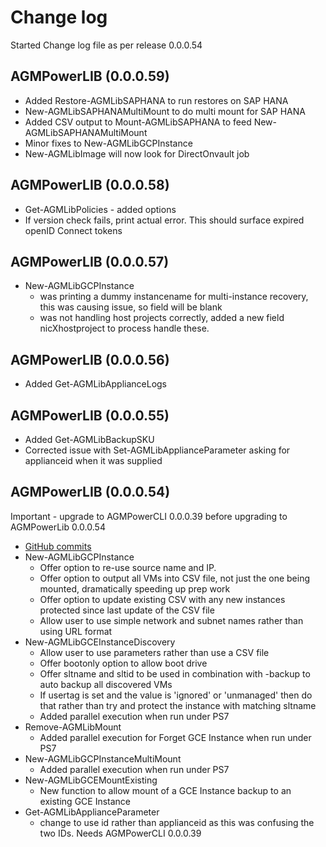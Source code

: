 # Change log

Started Change log file as per release 0.0.0.54
## AGMPowerLIB  (0.0.0.59)
* Added Restore-AGMLibSAPHANA to run restores on SAP HANA
* New-AGMLibSAPHANAMultiMount to do multi mount for SAP HANA
* Added CSV output to Mount-AGMLibSAPHANA to feed New-AGMLibSAPHANAMultiMount
* Minor fixes to New-AGMLibGCPInstance 
* New-AGMLibImage will now look for DirectOnvault job

## AGMPowerLIB  (0.0.0.58)
* Get-AGMLibPolicies - added options 
* If version check fails, print actual error.  This should surface expired openID Connect tokens 

## AGMPowerLIB  (0.0.0.57)
* New-AGMLibGCPInstance 
  * was printing a dummy instancename for multi-instance recovery, this was causing issue, so field will be blank
  * was not handling host projects correctly, added a new field nicXhostproject to process handle these.

## AGMPowerLIB  (0.0.0.56)
* Added Get-AGMLibApplianceLogs

## AGMPowerLIB  (0.0.0.55)
* Added Get-AGMLibBackupSKU
* Corrected issue with Set-AGMLibApplianceParameter asking for applianceid when it was supplied

## AGMPowerLIB  (0.0.0.54)
Important - upgrade to AGMPowerCLI 0.0.0.39 before upgrading to AGMPowerLib 0.0.0.54

* [GitHub commits](https://github.com/Actifio/AGMPowerLIB/commits/v0.0.0.54)
* New-AGMLibGCPInstance 
  * Offer option to re-use source name and IP. 
  * Offer option to output all VMs into CSV file, not just the one being mounted, dramatically speeding up prep work
  * Offer option to update existing CSV with any new instances protected since last update of the CSV file
  * Allow user to use simple network and subnet names rather than using URL format
* New-AGMLibGCEInstanceDiscovery
  * Allow user to use parameters rather than use a CSV file
  * Offer bootonly option to allow boot drive 
  * Offer sltname and sltid to be used in combination with -backup to auto backup all discovered VMs
  * If usertag is set and the value is 'ignored' or 'unmanaged' then do that rather than try and protect the instance with matching sltname
  * Added parallel execution when run under PS7
* Remove-AGMLibMount  
  * Added parallel execution for Forget GCE Instance when run under PS7
* New-AGMLibGCPInstanceMultiMount 
  * Added parallel execution when run under PS7
* New-AGMLibGCEMountExisting
  * New function to allow mount of a GCE Instance backup to an existing GCE Instance    
* Get-AGMLibApplianceParameter 
  * change to use id rather than applianceid as this was confusing the two IDs.  Needs AGMPowerCLI 0.0.0.39

